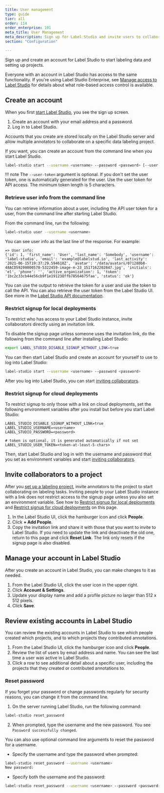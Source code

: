 ```yaml
---
title: User management
type: guide
tier: all
order: 114
order_enterprise: 101
meta_title: User Management
meta_description: Sign up for Label Studio and invite users to collaborate on your data labeling, machine learning, and data science projects.
section: "Configuration"

---
```


Sign up and create an account for Label Studio to start labeling data and setting up projects. 

Everyone with an account in Label Studio has access to the same functionality. If you're using Label Studio Enterprise, see [Manage access to Label Studio](manage_users.html) for details about what role-based access control is available. 

## Create an account

When you first [start Label Studio](start.html), you see the sign up screen. 

1. Create an account with your email address and a password. 
2. Log in to Label Studio.

Accounts that you create are stored locally on the Label Studio server and allow multiple annotators to collaborate on a specific data labeling project. 

If you want, you can create an account from the command line when you start Label Studio.
```bash
label-studio start --username <username> --password <password> [--user-token <token-at-least-5-chars>]
```

!!! note 
    The `--user-token` argument is optional. If you don't set the user token, one is automatically generated for the user. Use the user token for API access. The minimum token length is 5 characters. 

### Retrieve user info from the command line

You can retrieve information about a user, including the API user token for a user, from the command line after starting Label Studio. 

From the command line, run the following: 
```bash
label-studio user --username <username>
```

You can see user info as the last line of the response. For example: 
```
=> User info:
{'id': 1, 'first_name': 'User', 'last_name': 'Somebody', 'username': 'label-studio', 'email': 'example@labelstud.io', 'last_activity': '2021-06-15T19:37:29.594618Z', 'avatar': '/data/avatars/071280b8-48ACD59200000578-5322459-image-m-23_1517162202847.jpg', 'initials': 'el', 'phone': '', 'active_organization': 1, 'token': '1bc2c33cb44e56cb9f1e191238ffb78564675faa', 'status': 'ok'}
```

You can use the output to retrieve the token for a user and use the token to call the API. You can also retrieve the user token from the Label Studio UI. See more in the [Label Studio API documentation](api.html).

### Restrict signup for local deployments

To restrict who has access to your Label Studio instance, invite collaborators directly using an invitation link. 

To disable the signup page unless someone uses the invitation link, do the following from the command line after installing Label Studio:
```bash
export LABEL_STUDIO_DISABLE_SIGNUP_WITHOUT_LINK=true
```

You can then start Label Studio and create an account for yourself to use to log into Label Studio:
```bash
label-studio start --username <username> --password <password>
```
 After you log into Label Studio, you can start [inviting collaborators](#Invite-collaborators-to-a-project).

### Restrict signup for cloud deployments

To restrict signup to only those with a link on cloud deployments, set the following environment variables after you install but before you start Label Studio:
```
LABEL_STUDIO_DISABLE_SIGNUP_WITHOUT_LINK=true
LABEL_STUDIO_USERNAME=<username>
LABEL_STUDIO_PASSWORD=<password>

# token is optional, it is generated automatically if not set 
LABEL_STUDIO_USER_TOKEN=<token-at-least-5-chars>
```
Then, start Label Studio and log in with the username and password that you set as environment variables and start [inviting collaborators](#Invite-collaborators-to-a-project).

## Invite collaborators to a project

After you [set up a labeling project](setup.html), invite annotators to the project to start collaborating on labeling tasks. Inviting people to your Label Studio instance with a link does not restrict access to the signup page unless you also set an environment variable. See how to [Restrict signup for local deployments](#Restrict-signup-for-local-deployments) and [Restrict signup for cloud deployments](#Restrict-signup-for-cloud-deployments) on this page.

1. In the Label Studio UI, click the hamburger icon and click **People**.
2. Click **+ Add People**.
3. Copy the invitation link and share it with those that you want to invite to Label Studio. If you need to update the link and deactivate the old one, return to this page and click **Reset Link**. The link only resets if the signup page is also disabled.

## Manage your account in Label Studio
After you create an account in Label Studio, you can make changes to it as needed.

1. From the Label Studio UI, click the user icon in the upper right.
2. Click **Account & Settings**.
3. Update your display name and add a profile picture no larger than 512 x 512 pixels. 
4. Click **Save**. 

## Review existing accounts in Label Studio
You can review the existing accounts in Label Studio to see which people created which projects, and to which projects they contributed annotations. 

1. From the Label Studio UI, click the hamburger icon and click **People**.
2. Review the list of users by email address and name. You can see the last time a user was active in Label Studio.
3. Click a row to see additional detail about a specific user, including the projects that they created or contributed annotations to.

### Reset password
If you forget your password or change passwords regularly for security reasons, you can change it from the command line.

1. On the server running Label Studio, run the following command: 
```bash
label-studio reset_password
```
2. When prompted, type the username and the new password. You see `Password successfully changed`.

You can also use optional command line arguments to reset the password for a username.

- Specify the username and type the password when prompted: 
```bash
label-studio reset_password --username <username>
New password:
```
- Specify both the username and the password:
```bash
label-studio reset_password --username <username> --password <password>
```


